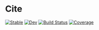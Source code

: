 # Cite

[![Stable](https://img.shields.io/badge/docs-stable-blue.svg)](https://SebastianM-C.github.io/Cite.jl/stable)
[![Dev](https://img.shields.io/badge/docs-dev-blue.svg)](https://SebastianM-C.github.io/Cite.jl/dev)
[![Build Status](https://github.com/SebastianM-C/Cite.jl/workflows/CI/badge.svg)](https://github.com/SebastianM-C/Cite.jl/actions)
[![Coverage](https://codecov.io/gh/SebastianM-C/Cite.jl/branch/master/graph/badge.svg)](https://codecov.io/gh/SebastianM-C/Cite.jl)
